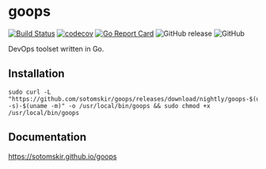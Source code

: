 # goops
[![Build Status](https://travis-ci.org/sotomskir/goops.svg?branch=master)](https://travis-ci.org/sotomskir/goops)
[![codecov](https://codecov.io/gh/sotomskir/goops/branch/master/graph/badge.svg)](https://codecov.io/gh/sotomskir/goops)
[![Go Report Card](https://goreportcard.com/badge/github.com/sotomskir/goops)](https://goreportcard.com/report/github.com/sotomskir/goops)
![GitHub release](https://img.shields.io/github/release-pre/sotomskir/goops.svg)
![GitHub](https://img.shields.io/github/license/sotomskir/goops.svg)

DevOps toolset written in Go.

## Installation
```commandline
sudo curl -L "https://github.com/sotomskir/goops/releases/download/nightly/goops-$(uname -s)-$(uname -m)" -o /usr/local/bin/goops && sudo chmod +x /usr/local/bin/goops
```

## Documentation
https://sotomskir.github.io/goops
